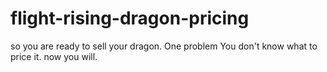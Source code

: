 # flight-rising-dragon-pricing
so you are ready to sell your dragon. One problem You don't know what to price it. now you will.
